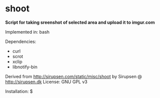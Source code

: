 shoot
=====

**Script for taking sreenshot of selected area and upload it to imgur.com**

Implemented in: bash

Dependencies: 
* curl
* scrot
* xclip
* libnotify-bin

Derived from http://sirupsen.com/static/misc/shoot by Sirupsen @ http://sirupsen.dk
License: GNU GPL v3

Installation:
$ 
